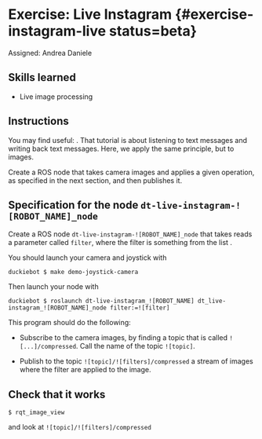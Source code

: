# Exercise: Live Instagram {#exercise-instagram-live status=beta}

Assigned: Andrea Daniele

## Skills learned

* Live image processing

## Instructions

You may find useful: [](#ros-python-howto).
That tutorial is about listening to text messages and writing back
text messages. Here, we apply the same principle, but to images.

Create a ROS node that takes camera images and applies a given operation,
as specified in the next section, and then publishes it.


## Specification for the node `dt-live-instagram-![ROBOT_NAME]_node`

Create a ROS node `dt-live-instagram-![ROBOT_NAME]_node` that takes reads a parameter called `filter`, where the filter is something from the list [](#instagram-filters). 

You should launch your camera and joystick with

    duckiebot $ make demo-joystick-camera

Then launch your node with

    duckiebot $ roslaunch dt-live-instagram_![ROBOT_NAME] dt_live-instagram_![ROBOT_NAME]_node filter:=![filter]

This program should do the following:

- Subscribe to the camera images, by finding
a topic that is called `![...]/compressed`. Call the name of the
topic `![topic]`.

- Publish to the topic `![topic]/![filters]/compressed` a stream of images
where the filter are applied to the image.


## Check that it works

    $ rqt_image_view

and look at `![topic]/![filters]/compressed`
